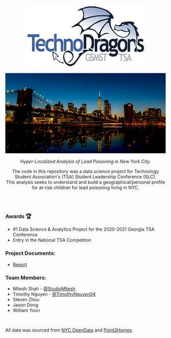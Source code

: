<p align="center">
<img src="https://raw.githubusercontent.com/sam-shridhar1950f/NYCLeadAnalysis-py/main/logo.png"/>
  <br>
  <br>
<img src="https://raw.githubusercontent.com/sam-shridhar1950f/NYCLeadAnalysis-py/main/NYC.jpg"/>

</p>
<p align="center">
<i>Hyper-Localized Analysis of Lead Poisoning in New York City.</i>
</p>


<p align="center">
  The code in this repository was a data science project for Technology Student Association's (TSA) Student Leadership Conference (SLC).<br/>
  This analysis seeks to understand and build a geographical/personal profile for at-risk children for lead poisoning living in NYC.
</p>

<br/>


<br/>

<h3>Awards 🏆</h3>
<ul>
  <li>#1 Data Science & Analytics Project for the 2020-2021 Georgia TSA Conference</li>
  <li>Entry in the National TSA Competiton</li>
</ul>
<h3>Project Documents:</h3>
<ul>
   <li><a href="https://github.com/sam-shridhar1950f/NYCLeadAnalysis-py/blob/main/Report.pdf">Report</a></li>
</ul>


<h3>Team Members:</h3>
<ul>
  <li>Mitesh Shah - <a href="https://github.com/StudioMitesh">@StudioMitesh</a></li>
  <li>Timothy Nguyen - <a href="https://github.com/TimothyNguyen04">@TimothyNguyen04</a></li>
  <li>Steven Zhou</li>
  <li>Jason Dong</li>
  <li>William Yoon</li>
</ul>
<br>

All data was sourced from <a href="https://opendata.cityofnewyork.us/">NYC OpenData</a> and <a href="https://www.point2homes.com/US">Point2Homes</a>.
